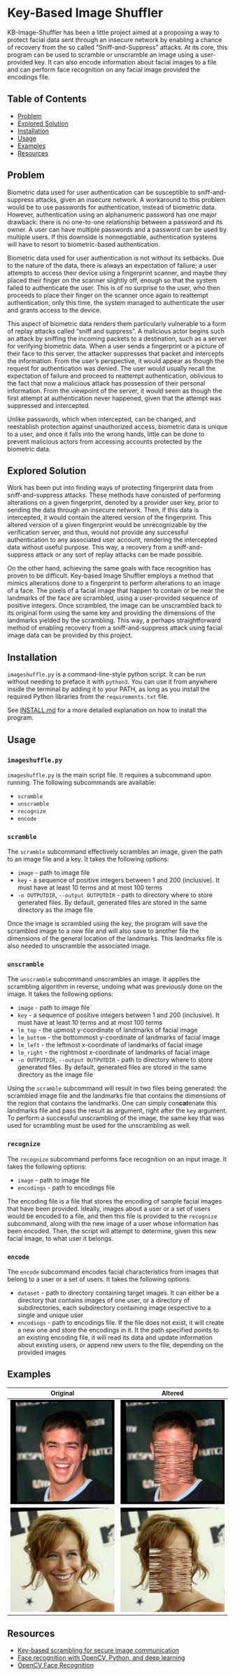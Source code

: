 # Key-Based Image Shuffler

KB-Image-Shuffler has been a little project aimed at a proposing a way to protect facial data sent through an insecure network by enabling a chance of recovery from the so called “Sniff-and-Suppress” attacks. At its core, this program can be used to scramble or unscramble an image using a user-provided key. It can also encode information about facial images to a file and can perform face recognition on any facial image provided the encodings file.

## Table of Contents
* [Problem](#problem)
* [Explored Solution](#explored-solution)
* [Installation](#installation)
* [Usage](#usage)
* [Examples](#examples)
* [Resources](#resources)

## Problem

Biometric data used for user authentication can be susceptible to sniff-and-suppress attacks, given an insecure network. A workaround to this problem would be to use passwords for authentication, instead of biometric data. However, authentication using an alphanumeric password has one major drawback: there is no one-to-one relationship between a password and its owner. A user can have multiple passwords and a password can be used by multiple users. If this downside is nonnegotiable, authentication systems will have to resort to biometric-based authentication.

Biometric data used for user authentication is not without its setbacks. Due to the nature of the data, there is always an expectation of failure; a user attempts to access their device using a fingerprint scanner, and maybe they placed their finger on the scanner slightly off, enough so that the system failed to authenticate the user. This is of no surprise to the user, who then proceeds to place their finger on the scanner once again to reattempt authentication, only this time, the system managed to authenticate the user and grants access to the device.

This aspect of biometric data renders them particularly vulnerable to a form of replay attacks called “sniff and suppress”. A malicious actor begins such an attack by sniffing the incoming packets to a destination, such as a server for verifying biometric data. When a user sends a fingerprint or a picture of their face to this server, the attacker suppresses that packet and intercepts the information. From the user’s perspective, it would appear as though the request for authentication was denied. The user would usually recall the expectation of failure and proceed to reattempt authentication, oblivious to the fact that now a malicious attack has possession of their personal information. From the viewpoint of the server, it would seem as though the first attempt at authentication never happened, given that the attempt was suppressed and intercepted.

Unlike passwords, which when intercepted, can be changed, and reestablish protection against unauthorized access, biometric data is unique to a user, and once it falls into the wrong hands, little can be done to prevent malicious actors from accessing accounts protected by the biometric data.

## Explored Solution

Work has been put into finding ways of protecting fingerprint data from sniff-and-suppress attacks. These methods have consisted of performing alterations on a given fingerprint, denoted by a provider user key, prior to sending the data through an insecure network. Then, if this data is intercepted, it would contain the altered version of the fingerprint. This altered version of a given fingerprint would be unrecognizable by the verification server, and thus, would not provide any successful authentication to any associated user account, rendering the intercepted data without useful purpose. This way, a recovery from a sniff-and-suppress attack or any sort of replay attacks can be made possible.

On the other hand, achieving the same goals with face recognition has proven to be difficult. Key-based Image Shuffler employs a method that mimics alterations done to a fingerprint to perform alterations to an image of a face. The pixels of a facial image that happen to contain or be near the landmarks of the face are scrambled, using a user-provided sequence of positive integers. Once scrambled, the image can be unscrambled back to its original form using the same key and providing the dimensions of the landmarks yielded by the scrambling. This way, a perhaps straightforward method of enabling recovery from a sniff-and-suppress attack using facial image data can be provided by this project.

## Installation

`imageshuffle.py` is a command-line-style python script. It can be run without needing to preface it with `python3`. You can use it from anywhere inside the terminal by adding it to your PATH, as long as you install the required Python libraries from the `requirements.txt` file.

See [INSTALL.md](INSTALL.md) for a more detailed explanation on how to install the program.

## Usage

### `imageshuffle.py`

`imageshuffle.py` is the main script file. It requires a subcommand upon running. The following subcommands are available:
* `scramble`
* `unscramble`
* `recognize`
* `encode`

### `scramble`

The `scramble` subcommand effectively scrambles an image, given the path to an image file and a key. It takes the following options:
* `image` - path to image file
* `key` - a sequence of positive integers between 1 and 200 (inclusive). It must have at least 10 terms and at most 100 terms
* `-o OUTPUTDIR`, `--output OUTPUTDIR` - path to directory where to store generated files. By default, generated files are stored in the same directory as the image file

Once the image is scrambled using the key, the program will save the scrambled image to a new file and will also save to another file the dimensions of the general location of the landmarks. This landmarks file is also needed to unscramble the associated image.

### `unscramble`

The `unscramble` subcommand unscrambles an image. It applies the scrambling algorithm in reverse, undoing what was previously done on the image. It takes the following options:
* `image` - path to image file`
* `key` - a sequence of positive integers between 1 and 200 (inclusive). It must have at least 10 terms and at most 100 terms
* `lm_top` - the upmost y-coordinate of landmarks of facial image
* `lm_bottom` - the bottommost y-coordinate of landmarks of facial image
* `lm_left` - the leftmost x-coordinate of landmarks of facial image
* `lm_right` - the rightmost x-coordinate of landmarks of facial image
* `-o OUTPUTDIR`, `--output OUTPUTDIR` - path to directory where to store generated files. By default, generated files are stored in the same directory as the image file

Using the `scramble` subcommand will result in two files being generated: the scrambled image file and the landmarks file that contains the dimensions of the region that contains the landmarks. One can simply con**cat**enate this landmarks file and pass the result as argument, right after the `key` argument. To perform a successful unscrambling of the image, the same key that was used for scrambling must be used for the unscrambling as well.

### `recognize`

The `recognize` subcommand performs face recognition on an input image. It takes the following options:
* `image` - path to image file
* `encodings` - path to encodings file

The encoding file is a file that stores the encoding of sample facial images that have been provided. Ideally, images about a user or a set of users would be encoded to a file, and then this file is provided to the `recognize` subcommand, along with the new image of a user whose information has been encoded. Then, the script will attempt to determine, given this new facial image, to what user it belongs.

### `encode`

The `encode` subcommand encodes facial characteristics from images that belong to a user or a set of users. It takes the following options:
* `dataset` - path to directory containing target images. It can either be a directory that contains images of one user, or a directory of subdirectories, each subdirectory containing image respective to a single and unique user
* `encodings` - path to encodings file. If the file does not exist, it will create a new one and store the encodings in it. It the path specified points to an existing encoding file, it will read its data and update information about existing users, or append new users to the file, depending on the provided images

## Examples

Original             |  Altered
:-------------------------:|:-------------------------:
![brock berlin face image](examples/Brock_Berlin_0001.jpg)  |  ![brock berlin face image scrambled](examples/Brock_Berlin_0001_Scrambled.jpg)
![jeniffer love face image](examples/Jennifer_Love_Hewitt_0001.jpg) | ![jeniffer love face image scrambled](examples/Jennifer_Love_Hewitt_0001_Scrambled.jpg)

## Resources
* [Key-based scrambling for secure image communication](https://citeseerx.ist.psu.edu/viewdoc/download?doi=10.1.1.995.8895&rep=rep1&type=pdf)
* [Face recognition with OpenCV, Python, and deep learning](https://www.pyimagesearch.com/2018/06/18/face-recognition-with-opencv-python-and-deep-learning/)
* [OpenCV Face Recognition](https://www.pyimagesearch.com/2018/09/24/opencv-face-recognition/)
